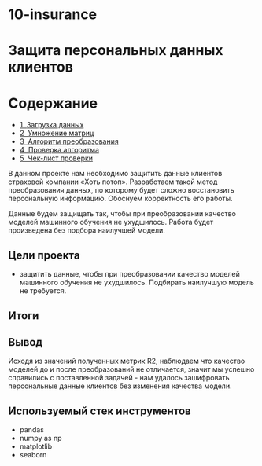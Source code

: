 # 10-insurance
# Защита персональных данных клиентов
<h1>Содержание<span class="tocSkip"></span></h1>
<div class="toc"><ul class="toc-item"><li><span><a href="#Загрузка-данных" data-toc-modified-id="Загрузка-данных-1"><span class="toc-item-num">1&nbsp;&nbsp;</span>Загрузка данных</a></span></li><li><span><a href="#Умножение-матриц" data-toc-modified-id="Умножение-матриц-2"><span class="toc-item-num">2&nbsp;&nbsp;</span>Умножение матриц</a></span></li><li><span><a href="#Алгоритм-преобразования" data-toc-modified-id="Алгоритм-преобразования-3"><span class="toc-item-num">3&nbsp;&nbsp;</span>Алгоритм преобразования</a></span></li><li><span><a href="#Проверка-алгоритма" data-toc-modified-id="Проверка-алгоритма-4"><span class="toc-item-num">4&nbsp;&nbsp;</span>Проверка алгоритма</a></span></li><li><span><a href="#Чек-лист-проверки" data-toc-modified-id="Чек-лист-проверки-5"><span class="toc-item-num">5&nbsp;&nbsp;</span>Чек-лист проверки</a></span></li></ul></div>
В данном проекте нам необходимо защитить данные клиентов страховой компании «Хоть потоп». Разработаем такой метод преобразования данных, по которому будет сложно восстановить персональную информацию. Обоснуем корректность его работы.

Данные будем защищать так, чтобы при преобразовании качество моделей машинного обучения не ухудшилось. Работа будет произведена без подбора наилучшей модели.
## Цели проекта
- защитить данные, чтобы при преобразовании качество моделей машинного обучения не ухудшилось. Подбирать наилучшую модель не требуется.
## Итоги
## Вывод

Исходя из значений полученных метрик R2, наблюдаем что качество моделей до и после преобразований не отличается, значит мы успешно справились с поставленной задачей - нам удалось зашифровать персональные данные клиентов без изменения качества модели.
## Используемый стек инструментов
- pandas
- numpy as np
- matplotlib
- seaborn
